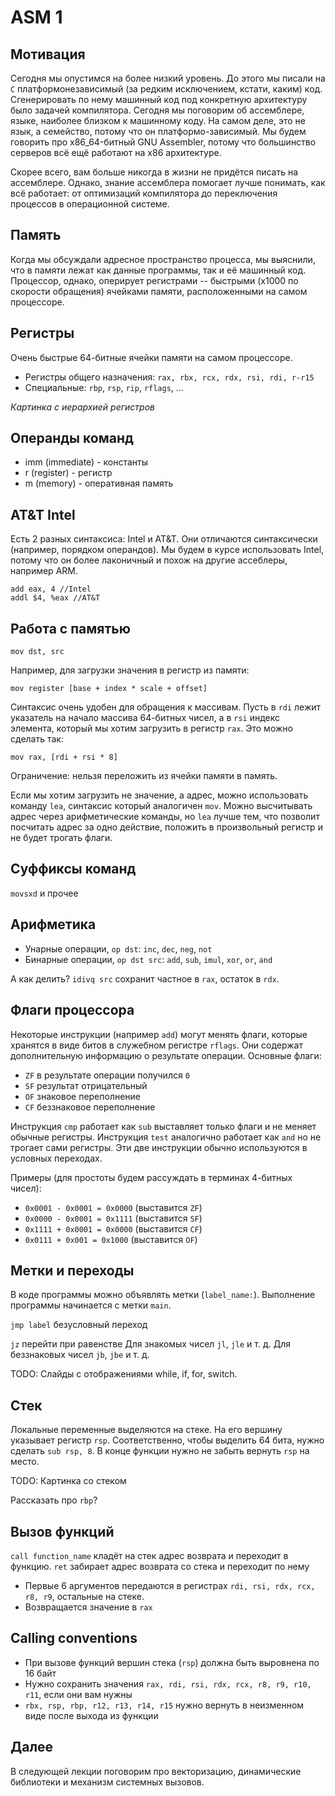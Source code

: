 # ASM 1

## Мотивация

Сегодня мы опустимся на более низкий уровень. До этого мы писали на `C` платформонезависимый (за редким исключением, кстати, каким) код. Сгенерировать по нему машинный код под конкретную архитектуру было задачей компилятора. Сегодня мы поговорим об ассемблере, языке, наиболее близком к машинному коду. На самом деле, это не язык, а семейство, потому что он платформо-зависимый. Мы будем говорить про x86_64-битный GNU Assembler, потому что большинство серверов всё ещё работают на x86 архитектуре.

Скорее всего, вам больше никогда в жизни не придётся писать на ассемблере. Однако, знание ассемблера помогает лучше понимать, как всё работает: от оптимизаций компилятора до переключения процессов в операционной системе.

## Память
Когда мы обсуждали адресное пространство процесса, мы выяснили, что в памяти лежат как данные программы, так и её машинный код. Процессор, однако, оперирует регистрами -- быстрыми (x1000 по скорости обращения) ячейками памяти, расположенными на самом процессоре. 

## Регистры

Очень быстрые 64-битные ячейки памяти на самом процессоре. 

* Регистры общего назначения: `rax, rbx, rcx, rdx, rsi, rdi, r-r15`
* Специальные: `rbp`, `rsp`, `rip`, `rflags`, ...

*Картинка с иерархией регистров*

## Операнды команд

* imm (immediate) - константы
* r (register) - регистр
* m (memory) - оперативная память

## AT&T Intel

Есть 2 разных синтаксиса: Intel и AT&T. Они отличаются синтаксически (например, порядком операндов). Мы будем в курсе использовать Intel, потому что он более лаконичный и похож на другие ассеблеры, например ARM.

```
add eax, 4 //Intel
addl $4, %eax //AT&T
```

## Работа с памятью

`mov dst, src`

Например, для загрузки значения в регистр из памяти: 
```
mov register [base + index * scale + offset]
```

Синтаксис очень удобен для обращения к массивам. Пусть в `rdi` лежит указатель на начало массива 64-битных чисел, а в `rsi` индекс элемента, который мы хотим загрузить в регистр `rax`. Это можно сделать так:

```
mov rax, [rdi + rsi * 8]
```

Ограничение: нельзя переложить из ячейки памяти в память.

Если мы хотим загрузить не значение, а адрес, можно использовать команду `lea`, синтаксис который аналогичен `mov`. Можно высчитывать адрес через арифметические команды, но `lea` лучше тем, что позволит посчитать адрес за одно действие, положить в произвольный регистр и не будет трогать флаги.

## Суффиксы команд

`movsxd` и прочее

## Арифметика

* Унарные операции, `op dst`: `inc`, `dec`, `neg`, `not`
* Бинарные операции, `op dst src`: `add`, `sub`, `imul`, `xor`, `or`, `and`

А как делить?
`idivq src` сохранит частное в `rax`, остаток в `rdx`.

## Флаги процессора

Некоторые инструкции (например `add`) могут менять флаги, которые хранятся в виде битов в служебном регистре `rflags`. Они содержат дополнительную информацию о результате операции. Основные флаги:

* `ZF` в результате операции получился `0`
* `SF` результат отрицательный
* `OF` знаковое переполнение
* `CF` беззнаковое переполнение

Инструкция `cmp` работает как `sub` выставляет только флаги и не меняет обычные регистры. 
Инструкция `test` аналогично работает как `and` но не трогает сами регистры.
Эти две инструкции обычно используются в условных переходах.

Примеры (для простоты будем рассуждать в терминах 4-битных чисел):

* `0x0001 - 0x0001 = 0x0000` (выставится `ZF`)
* `0x0000 - 0x0001 = 0x1111` (выставится `SF`)
* `0x1111 + 0x0001 = 0x0000` (выставится `CF`)
* `0x0111 + 0x001 = 0x1000` (выставится `OF`)

## Метки и переходы

В коде программы можно объявлять метки (`label_name:`).
Выполнение программы начинается с метки `main`.

`jmp label` безусловный переход

`jz` перейти при равенстве
Для знакомых чисел `jl`, `jle` и т. д.
Для беззнаковых чисел `jb`, `jbe` и т. д.

TODO: Слайды с отображениями while, if, for, switch.

## Стек

Локальные переменные выделяются на стеке. На его вершину указывает регистр `rsp`. Соответственно, чтобы выделить 64 бита, нужно сделать `sub rsp, 8`. В конце функции нужно не забыть вернуть `rsp` на место.

TODO: Картинка со стеком

Рассказать про `rbp`?

## Вызов функций

`call function_name` кладёт на стек адрес возврата и переходит в функцию.
`ret` забирает адрес возврата со стека и переходит по нему

* Первые 6 аргументов передаются в регистрах `rdi, rsi, rdx, rcx, r8, r9`, остальные на стеке. 
* Возвращается значение в `rax`

## Calling conventions

* При вызове функций вершин стека (`rsp`) должна быть выровнена по 16 байт
* Нужно сохранить значения `rax, rdi, rsi, rdx, rcx, r8, r9, r10, r11`, если они вам нужны
* `rbx, rsp, rbp, r12, r13, r14, r15` нужно вернуть в неизменном виде после выхода из функции

## Далее

В следующей лекции поговорим про векторизацию, динамические библиотеки и механизм системных вызовов.